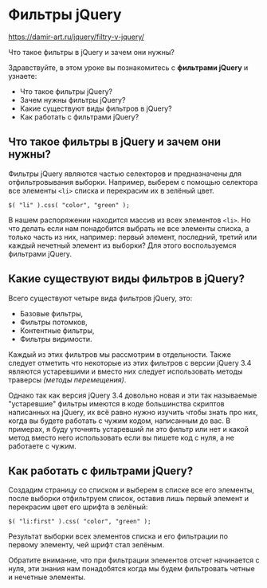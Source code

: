 # Фильтры jQuery
https://damir-art.ru/jquery/filtry-v-jquery/

Что такое фильтры в jQuery и зачем они нужны?

Здравствуйте, в этом уроке вы познакомитесь с **фильтрами jQuery** и узнаете:
- Что такое фильтры jQuery?
- Зачем нужны фильтры jQuery?
- Какие существуют виды фильтров в jQuery?
- Как работать с фильтрами jQuery?

## Что такое фильтры в jQuery и зачем они нужны?
Фильтры jQuery являются частью селекторов и предназначены для отфильтровывания выборки. Например, выберем с помощью селектора все элементы `<li>` списка и перекрасим их в зелёный цвет.

    $( "li" ).css( "color", "green" );

В нашем распоряжении находится массив из всех элементов `<li>`. Но что делать если нам понадобится выбрать не все элементы списка, а только часть из них, например: первый элемент, последний, третий или каждый нечетный элемент из выборки? Для этого воспользуемся фильтрами jQuery.

## Какие существуют виды фильтров в jQuery?

Всего существуют четыре вида фильтров jQuery, это:
- Базовые фильтры,
- Фильтры потомков,
- Контентные фильтры,
- Фильтры видимости.

Каждый из этих фильтров мы рассмотрим в отдельности. Также следует отметить что некоторые из этих фильтров с версии jQuery 3.4 являются устаревшими и вместо них следует использовать методы траверсы *(методы перемещения)*.

Однако так как версия jQuery 3.4 довольно новая и эти так называемые "устаревшие" фильтры имеются в коде большинства скриптов написанных на jQuery, их всё равно нужно изучить чтобы знать про них, когда вы будете работать с чужим кодом, написанным до вас. В примерах, я буду уточнять устаревший ли это фильтр или нет и какой метод вместо него использовать если вы пишете код с нуля, а не работаете с чужим.

## Как работать с фильтрами jQuery?

Создадим страницу со списком и выберем в списке все его элементы, после выборки отфильтруем список, оставив лишь первый элемент и перекрасим цвет его шрифта в зелёный:

    $( "li:first" ).css( "color", "green" );

Результат выборки всех элементов списка и его фильтрации по первому элементу, чей шрифт стал зелёным.

Обратите внимание, что при фильтрации элементов отсчет начинается с нуля, эти знания нам понадобятся когда мы будем фильтровать четные и нечетные элементы.
